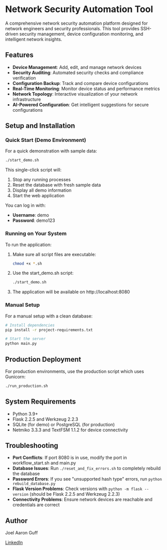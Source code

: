 # Network Security Automation Tool

A comprehensive network security automation platform designed for network engineers and security professionals. This tool provides SSH-driven security management, device configuration monitoring, and intelligent network insights.

## Features

- **Device Management**: Add, edit, and manage network devices
- **Security Auditing**: Automated security checks and compliance verification
- **Configuration Backup**: Track and compare device configurations
- **Real-Time Monitoring**: Monitor device status and performance metrics
- **Network Topology**: Interactive visualization of your network infrastructure
- **AI-Powered Configuration**: Get intelligent suggestions for secure configurations

## Setup and Installation

### Quick Start (Demo Environment)

For a quick demonstration with sample data:

```bash
./start_demo.sh
```

This single-click script will:
1. Stop any running processes
2. Reset the database with fresh sample data
3. Display all demo information
4. Start the web application

You can log in with:

- **Username**: demo
- **Password**: demo123

### Running on Your System

To run the application:

1. Make sure all script files are executable:
   ```bash
   chmod +x *.sh
   ```

2. Use the start_demo.sh script:
   ```bash
   ./start_demo.sh
   ```

3. The application will be available on http://localhost:8080

### Manual Setup

For a manual setup with a clean database:

```bash
# Install dependencies
pip install -r project-requirements.txt

# Start the server
python main.py
```

## Production Deployment

For production environments, use the production script which uses Gunicorn:

```bash
./run_production.sh
```

## System Requirements

- Python 3.9+
- Flask 2.2.5 and Werkzeug 2.2.3
- SQLite (for demo) or PostgreSQL (for production)
- Netmiko 3.3.3 and TextFSM 1.1.2 for device connectivity

## Troubleshooting

- **Port Conflicts**: If port 8080 is in use, modify the port in workflow_start.sh and main.py
- **Database Issues**: Run `./reset_and_fix_errors.sh` to completely rebuild the database
- **Password Errors**: If you see "unsupported hash type" errors, run `python rebuild_database.py`
- **Flask Version Problems**: Check versions with `python -m flask --version` (should be Flask 2.2.5 and Werkzeug 2.2.3)
- **Connectivity Problems**: Ensure network devices are reachable and credentials are correct

## Author

Joel Aaron Guff

[LinkedIn](https://www.linkedin.com/in/joelgff/)